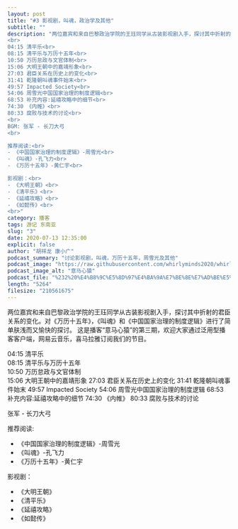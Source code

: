 ```yaml
---
layout: post
title: "#3 影视剧，叫魂，政治学及其他"
subtitle: ""
description: "两位嘉宾和来自巴黎政治学院的王珏同学从古装影视剧入手，探讨其中折射的君臣关系的变化。对《万历十五年》，《叫魂》和《中国国家治理的制度逻辑》进行了简单肤浅而又愉快的探讨。
<br>
04:15 清平乐<br>
08:15 清平乐与万历十五年<br>
10:50 万历怠政与文官体制<br>
15:06 大明王朝中的嘉靖形象<br>
27:03 君臣关系在历史上的变化<br>
31:41 乾隆朝叫魂事件始末<br>
49:57 Impacted Society<br>
54:06 周雪光中国国家治理的制度逻辑<br>
68:53 补充内容:延禧攻略中的细节<br>
74:30 《内帷》<br>
80:33 腐败与技术的讨论<br>
<br>
BGM: 张军 - 长刀大弓
<br>

推荐阅读:<br>
- 《中国国家治理的制度逻辑》-周雪光<br>
- 《叫魂》-孔飞力<br>
- 《万历十五年》-黄仁宇<br>

影视剧：<br>
- 《大明王朝》<br>
- 《清平乐》<br>
- 《延禧攻略》<br>
- 《如懿传》<br>
<br>"
category: 播客
tags: 游记 东南亚
slug: "3"
date: 2020-07-13 12:35:00 
explicit: false
author: "胡祥龙 康小广"
podcast_summary: "讨论影视剧，叫魂，万历十五年，周雪光及其他"
podcast_image: "https://raw.githubusercontent.com/whirlyminds2020/whirlyminds2020.github.io/master/assets/images/logo.png"
podcast_image_alt: "意马心猿"
podcast_file: "%232%20%E4%B8%9C%E5%8D%97%E4%BA%9A%E7%BE%8E%E7%AD%BE%E5%8E%86%E9%99%A9%E8%AE%B0%20%E4%B8%8B.mp3"
length: "5264"
filesize: "210561675"
---
```


两位嘉宾和来自巴黎政治学院的王珏同学从古装影视剧入手，探讨其中折射的君臣关系的变化。对《万历十五年》，《叫魂》和《中国国家治理的制度逻辑》进行了简单肤浅而又愉快的探讨。
这是播客“意马心猿”的第三期，欢迎大家通过泛用型播客客户端，网易云音乐，喜马拉雅订阅我们的节目。

04:15 清平乐  
08:15 清平乐与万历十五年  
10:50 万历怠政与文官体制  
15:06 大明王朝中的嘉靖形象
27:03 君臣关系在历史上的变化
31:41 乾隆朝叫魂事件始末
49:57 Impacted Society
54:06 周雪光中国国家治理的制度逻辑
68:53 补充内容:延禧攻略中的细节
74:30 《内帷》
80:33 腐败与技术的讨论

张军 - 长刀大弓

推荐阅读:
- 《中国国家治理的制度逻辑》-周雪光
- 《叫魂》-孔飞力
- 《万历十五年》-黄仁宇

影视剧：
- 《大明王朝》
- 《清平乐》
- 《延禧攻略》
- 《如懿传》